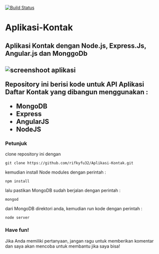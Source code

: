 [![Build Status](https://travis-ci.org/rifkyfu32/Aplikasi-Kontak.svg?branch=master)](https://travis-ci.org/rifkyfu32/Aplikasi-Kontak)

# Aplikasi-Kontak
<h2>Aplikasi Kontak dengan Node.js, Express.Js, Angular.js dan MonggoDb<h2/>
<img src="http://i1318.photobucket.com/albums/t650/rifky2fuady/Repository/Screenshot%20from%202016-03-29%20111437_zpsnqt4pmgw.png" alt="screenshoot aplikasi">

Repository ini berisi kode untuk API Aplikasi  Daftar Kontak yang dibangun menggunakan :
<ul>
<li>MongoDB</li>
<li>Express</li>
<li>AngularJS</li>
<li>NodeJS</li>
</ul>

<h3>Petunjuk</h3>

clone repository ini dengan  

    git clone https://github.com/rifkyfu32/Aplikasi-Kontak.git

kemudian install Node modules dengan perintah :

    npm install

lalu pastikan MongoDB sudah berjalan dengan perintah :

    mongod

dari MongoDB direktori anda, kemudian run kode dengan perintah : 

    node server

<h3>Have fun!</h3>

Jika Anda memiliki pertanyaan, jangan ragu untuk memberikan komentar dan saya akan mencoba untuk membantu jika saya bisa!
